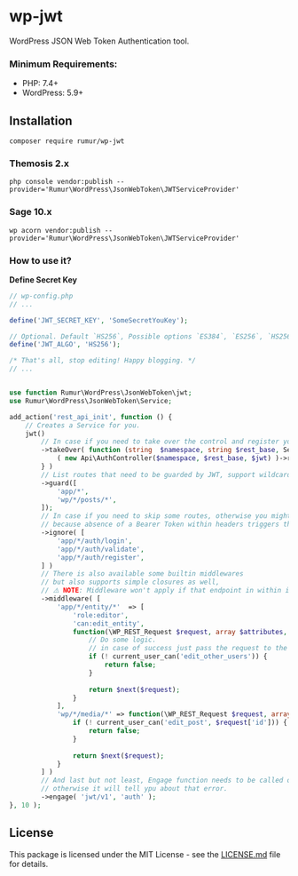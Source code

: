 # wp-jwt
WordPress JSON Web Token Authentication tool.

### Minimum Requirements:
 - PHP: 7.4+
 - WordPress: 5.9+

## Installation

```composer require rumur/wp-jwt```

### Themosis 2.x
```php console vendor:publish --provider='Rumur\WordPress\JsonWebToken\JWTServiceProvider'```

### Sage 10.x
```wp acorn vendor:publish --provider='Rumur\WordPress\JsonWebToken\JWTServiceProvider'```

### How to use it?

**Define Secret Key**

```php
// wp-config.php
// ...

define('JWT_SECRET_KEY', 'SomeSecretYouKey');

// Optional. Default `HS256`, Possible options `ES384`, `ES256`, `HS256`, `HS384`, `HS512`, `RS256`, `RS384`, `RS512`, `EdDSA`. 
define('JWT_ALGO', 'HS256');

/* That's all, stop editing! Happy blogging. */
// ...
```

```php

use function Rumur\WordPress\JsonWebToken\jwt;
use Rumur\WordPress\JsonWebToken\Service;

add_action('rest_api_init', function () {
    // Creates a Service for you. 
    jwt()
        // In case if you need to take over the control and register your own routes.
        ->takeOver( function (string  $namespace, string $rest_base, Service $jwt ) {
            ( new Api\AuthController($namespace, $rest_base, $jwt) )->register_routes();
        } )
        // List routes that need to be guarded by JWT, support wildcards.
        ->guard([ 
            'app/*',
            'wp/*/posts/*',
        ]);
        // In case if you need to skip some routes, otherwise you might get errors,
        // because absence of a Bearer Token within headers triggers that errors. 
        ->ignore( [
            'app/*/auth/login',
            'app/*/auth/validate',
            'app/*/auth/register',
        ] )
        // There is also available some builtin middlewares
        // but also supports simple closures as well,
        // ⚠️ NOTE: Middleware won't apply if that endpoint in within ignore list ⚠️ 
        ->middleware( [
            'app/*/entity/*'  => [
                'role:editor',
                'can:edit_entity',
                function(\WP_REST_Request $request, array $attributes, $next) {
                    // Do some logic.
                    // in case of success just pass the request to the next middleware
                    if (! current_user_can('edit_other_users')) {
                        return false;
                    }
                    
                    return $next($request);
                }
            ],
            'wp/*/media/*' => function(\WP_REST_Request $request, array $attributes, $next) {
                if (! current_user_can('edit_post', $request['id'])) {
                    return false;
                }
               
                return $next($request);
            }
        ] )
        // And last but not least, Engage function needs to be called on `rest_api_init` action,
        // otherwise it will tell ypu about that error. 
        ->engage( 'jwt/v1', 'auth' );
}, 10 );
```

## License
  This package is licensed under the MIT License - see the [LICENSE.md](https://github.com/rumur/wp-jwt/blob/master/LICENSE) file for details.